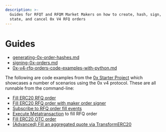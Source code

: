 ```yaml
---
description: >-
  Guides for RFQT and RFQM Market Makers on how to create, hash, sign, fill, get
  state, and cancel 0x V4 RFQ orders
---
```


# Guides

* [generating-0x-order-hashes.md](generating-0x-order-hashes.md "mention")
* [signing-0x-orders.md](signing-0x-orders.md "mention")
* [0x-v4-rfq-orders-code-examples-with-python.md](0x-v4-rfq-orders-code-examples-with-python.md "mention")

The following are code examples from the [0x Starter Project](https://github.com/0xProject/0x-starter-project) which showcases a number of scenarios using the 0x v4 protocol. These are all runnable from the command-line:

* [Fill ERC20 RFQ order](https://github.com/0xProject/0x-starter-project/blob/master/src/scenarios/fill\_erc20\_rfq\_order.ts)
* [Fill ERC20 RFQ order with maker order signer](https://github.com/0xProject/0x-starter-project/blob/master/src/scenarios/fill\_erc20\_rfq\_order\_with\_maker\_order\_signer.ts)
* [Subscribe to RFQ order fill events](https://github.com/0xProject/0x-starter-project/blob/master/src/scenarios/fill\_erc20\_limit\_order.ts)
* [Execute Metatransaction](https://github.com/0xProject/0x-starter-project/blob/master/src/scenarios/execute\_metatransaction\_fill\_rfq\_order.ts) to fill RFQ order&#x20;
* [Fill ERC20 OTC order](https://github.com/0xProject/0x-starter-project/blob/master/src/scenarios/fill\_erc20\_otc\_order.ts)
* [(Advanced) Fill an aggregated quote via TransformERC20](https://github.com/0xProject/0x-starter-project/blob/master/src/scenarios/transform\_erc20.ts)
